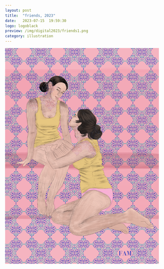 ```yaml
---
layout: post
title:  "friends, 2023"
date:   2023-07-15  19:59:30
logo: logoblack
preview: /img/digital2023/friends1.png
category: illustration
---
```


![christine lagarde](/img/digital2023/friends1.png) 


